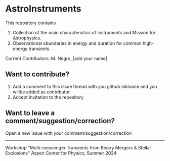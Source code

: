 # AstroInstruments

This repository contains
1. Collection of the main characteristics of Instruments and Mission for Astrophysics.
2. Observational obundaries in energy and duration for common high-energy transients.

Current Contributors:
M. Negro, |add your name|

## Want to contribute?
1. Add a comment to this issue thread with you github nikname and you willbe added as contributor
2. Accept invitation to the repository


## Want to leave a comment/suggestion/correction?
Open a new issue with your comment/suggestion/correction

------------------------------------------------------------------------------------
Workshop "Multi-messenger Transients from Binary Mergers & Stellar Explosions"
Aspen Center for Physics, Summer 2024
